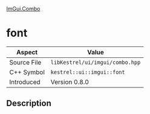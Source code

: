 [ImGui.Combo](index.md)
# font
| Aspect | Value |
| --- | --- |
| Source File | `libKestrel/ui/imgui/combo.hpp` |
| C++ Symbol | `kestrel::ui::imgui::font` |
| Introduced | Version 0.8.0 |
## Description
